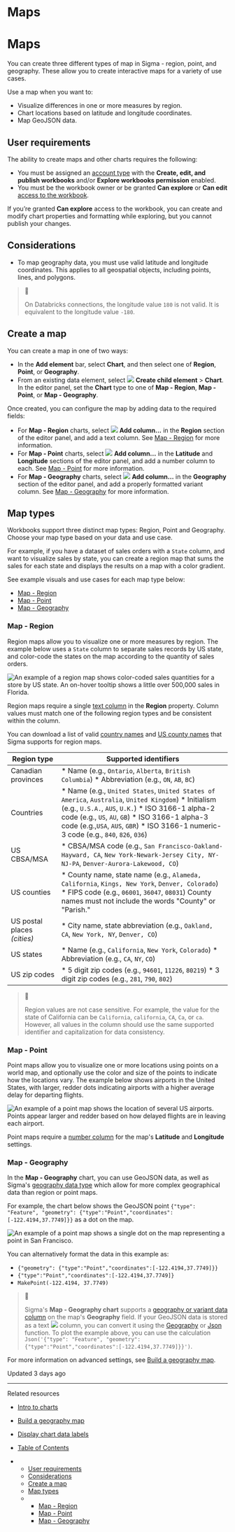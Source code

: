 # Maps

# Maps

You can create three different types of map in Sigma - region, point, and geography. These allow you to create interactive maps for a variety of use cases.

Use a map when you want to:

* Visualize differences in one or more measures by region.
* Chart locations based on latitude and longitude coordinates.
* Map GeoJSON data.

## User requirements

The ability to create maps and other charts requires the following:

* You must be assigned an [account type](/docs/user-account-types) with the **Create, edit, and publish workbooks** and/or **Explore workbooks permission** enabled.
* You must be the workbook owner or be granted **Can explore** or **Can edit** [access to the workbook](/docs/folder-and-document-permissions).

If you’re granted **Can explore** access to the workbook, you can create and modify chart properties and formatting while exploring, but you cannot publish your changes.

## Considerations

* To map geography data, you must use valid latitude and longitude coordinates. This applies to all geospatial objects, including points, lines, and polygons.

> 🚩
>
> On Databricks connections, the longitude value `180` is not valid. It is equivalent to the longitude value `-180`.

## Create a map

You can create a map in one of two ways:

* In the **Add element** bar, select **Chart**, and then select one of **Region**, **Point**, or **Geography**.
* From an existing data element, select ![](https://sigma-docs-screenshots.s3.us-west-2.amazonaws.com/Icons/add-dependent.svg) **Create child element** > **Chart**. In the editor panel, set the **Chart** type to one of **Map - Region**, **Map - Point**, or **Map - Geography**.

Once created, you can configure the map by adding data to the required fields:

* For **Map - Region** charts, select ![](https://sigma-docs-screenshots.s3.us-west-2.amazonaws.com/Icons/add.svg) **Add column...** in the **Region** section of the editor panel, and add a text column. See [Map - Region](#map---region) for more information.
* For **Map - Point** charts, select ![](https://sigma-docs-screenshots.s3.us-west-2.amazonaws.com/Icons/add.svg) **Add column...** in the **Latitude** and **Longitude** sections of the editor panel, and add a number column to each. See [Map - Point](#map---point) for more information.
* For **Map - Geography** charts, select ![](https://sigma-docs-screenshots.s3.us-west-2.amazonaws.com/Icons/add.svg) **Add column...** in the **Geography** section of the editor panel, and add a properly formatted variant column. See [Map - Geography](#map---geography) for more information.

## Map types

Workbooks support three distinct map types: Region, Point and Geography. Choose your map type based on your data and use case.

For example, if you have a dataset of sales orders with a `State` column, and want to visualize sales by state, you can create a region map that sums the sales for each state and displays the results on a map with a color gradient.

See example visuals and use cases for each map type below:

* [Map - Region](#map---region)
* [Map - Point](#map---point)
* [Map - Geography](#map---geography)

### Map - Region

Region maps allow you to visualize one or more measures by region. The example below uses a `State` column to separate sales records by US state, and color-code the states on the map according to the quantity of sales orders.

![An example of a region map shows color-coded sales quantities for a store by US state. An on-hover tooltip shows a little over 500,000 sales in Florida.](https://files.readme.io/ed0d0bc706de11af2cc2d807330cf29c69a8a78e0780b9943f2514306c0b8382-Region_map_example.png)

Region maps require a single [text column](/docs/data-types-and-formats) in the **Region** property. Column values must match one of the following region types and be consistent within the column.

You can download a list of valid [country names](https://sigma-docs-screenshots.s3.us-west-2.amazonaws.com/downloads/map_countries.txt) and [US county names](https://sigma-docs-screenshots.s3.us-west-2.amazonaws.com/downloads/county.txt) that Sigma supports for region maps.

| Region type | Supported identifiers |
| --- | --- |
| Canadian provinces | * Name (e.g., `Ontario`, `Alberta`, `British Columbia`) * Abbreviation (e.g., `ON`, `AB`, `BC`) |
| Countries | * Name (e.g., `United States`, `United States of America`, `Australia`, `United Kingdom`) * Initialism (e.g., `U.S.A.`, `AUS`, `U.K.`) * ISO 3166-1 alpha-2 code (e.g., `US`, `AU`, `GB`) * ISO 3166-1 alpha-3 code (e.g.,`USA`, `AUS`, `GBR`) * ISO 3166-1 numeric-3 code (e.g., `840`, `826`, `036`) |
| US CBSA/MSA | * CBSA/MSA code (e.g., `San Francisco-Oakland-Hayward, CA`, `New York-Newark-Jersey City, NY-NJ-PA`, `Denver-Aurora-Lakewood, CO`) |
| US counties | * County name, state name (e.g., `Alameda, California`, `Kings, New York`, `Denver, Colorado`) * FIPS code (e.g., `06001`, `36047`, `08031`)   County names must not include the words "County" or "Parish." |
| US postal places *(cities)* | * City name, state abbreviation (e.g., `Oakland, CA`, `New York, NY`, `Denver, CO`) |
| US states | * Name (e.g., `California`, `New York`, `Colorado`) * Abbreviation (e.g., `CA`, `NY`, `CO`) |
| US zip codes | * 5 digit zip codes (e.g., `94601`, `11226`, `80219`) * 3 digit zip codes (e.g., `281`, `790`, `802`) |

> 📘
>
> Region values are not case sensitive. For example, the value for the state of California can be `California`, `california`, `CA`, `Ca`, or `ca`. However, all values in the column should use the same supported identifier and capitalization for data consistency.

### Map - Point

Point maps allow you to visualize one or more locations using points on a world map, and optionally use the color and size of the points to indicate how the locations vary. The example below shows airports in the United States, with larger, redder dots indicating airports with a higher average delay for departing flights.

![An example of a point map shows the location of several US airports. Points appear larger and redder based on how delayed flights are in leaving each airport.](https://files.readme.io/adf9bc4c9ba80d181b64c0ffcba7265bc12c05c1128755e7529f061a33d56746-Point_Map_Example.png)

Point maps require a [number column](/docs/data-types-and-formats#number) for the map's **Latitude** and **Longitude** settings.

### Map - Geography

In the **Map - Geography** chart, you can use GeoJSON data, as well as Sigma's [geography data type](/docs/data-types-and-formats#geography) which allow for more complex geographical data than region or point maps.

For example, the chart below shows the GeoJSON point `{"type": "Feature", "geometry": {"type":"Point","coordinates":[-122.4194,37.7749]}}` as a dot on the map.

![An example of a point map shows a single dot on the map representing a point in San Francisco.](https://files.readme.io/700021a0cbc9ec95b5e85cebcc0f9e45c4de053b23dff121644690b794bf14e5-Point_from_JSON.png)

You can alternatively format the data in this example as:

* `{"geometry": {"type":"Point","coordinates":[-122.4194,37.7749]}}`
* `{"type":"Point","coordinates":[-122.4194,37.7749]}`
* `MakePoint(-122.4194, 37.7749)`

> 📘
>
> Sigma's **Map - Geography chart** supports a [geography or variant data column](/docs/data-types-and-formats#geography) on the map's **Geography** field. If your GeoJSON data is stored as a text ![](https://sigma-docs-screenshots.s3.us-west-2.amazonaws.com/Icons/type_text.svg) column, you can convert it using the [Geography](/docs/geography) or [Json](/docs/json) function. To plot the example above, you can use the calculation `Json('{"type": "Feature", "geometry": {"type":"Point","coordinates":[-122.4194,37.7749]}}')`.

For more information on advanced settings, see [Build a geography map](/docs/build-a-geography-map).

Updated 3 days ago

---

Related resources

* [Intro to charts](/docs/intro-to-visualizations)
* [Build a geography map](/docs/build-a-geography-map)
* [Display chart data labels](/docs/display-chart-data-labels)

* [Table of Contents](#)
* + [User requirements](#user-requirements)
  + [Considerations](#considerations)
  + [Create a map](#create-a-map)
  + [Map types](#map-types)
  + - [Map - Region](#map---region)
    - [Map - Point](#map---point)
    - [Map - Geography](#map---geography)